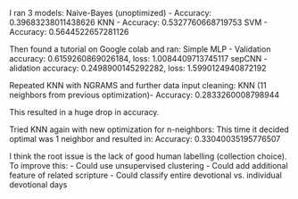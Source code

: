
I ran 3 models:
    Naive-Bayes (unoptimized) - Accuracy:  0.39683238011438626
    KNN - Accuracy:  0.5327760668719753
    SVM - Accuracy:  0.5644522657281126

Then found a tutorial on Google colab and ran:
    Simple MLP - Validation accuracy: 0.6159260869026184, loss: 1.0084409713745117
    sepCNN - alidation accuracy: 0.2498900145292282, loss: 1.5990124940872192

Repeated KNN with NGRAMS and further data input cleaning:
    KNN (11 neighbors from previous optimization)- Accuracy:  0.2833260008798944

This resulted in a huge drop in accuracy.

Tried KNN again with new optimization for n-neighbors:
    This time it decided optimal was 1 neighbor and resulted in:
    Accuracy:  0.33040035195776507

I think the root issue is the lack of good human labelling (collection choice).
To improve this:
    - Could use unsupervised clustering 
    - Could add additional feature of related scripture
    - Could classify entire devotional vs. individual devotional days

    


